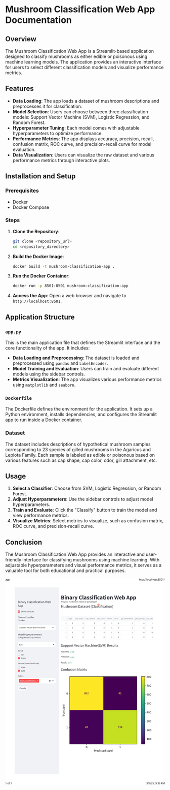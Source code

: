 # Mushroom Classification Web App Documentation

## Overview

The Mushroom Classification Web App is a Streamlit-based application designed to classify mushrooms as either edible or poisonous using machine learning models. The application provides an interactive interface for users to select different classification models and visualize performance metrics.

## Features

- **Data Loading**: The app loads a dataset of mushroom descriptions and preprocesses it for classification.
- **Model Selection**: Users can choose between three classification models: Support Vector Machine (SVM), Logistic Regression, and Random Forest.
- **Hyperparameter Tuning**: Each model comes with adjustable hyperparameters to optimize performance.
- **Performance Metrics**: The app displays accuracy, precision, recall, confusion matrix, ROC curve, and precision-recall curve for model evaluation.
- **Data Visualization**: Users can visualize the raw dataset and various performance metrics through interactive plots.

## Installation and Setup

### Prerequisites

- Docker
- Docker Compose

### Steps

1. **Clone the Repository**:
   ```bash
   git clone <repository_url>
   cd <repository_directory>
   ```

2. **Build the Docker Image**:
   ```bash
   docker build -t mushroom-classification-app .
   ```

3. **Run the Docker Container**:
   ```bash
   docker run -p 8501:8501 mushroom-classification-app
   ```

4. **Access the App**:
   Open a web browser and navigate to `http://localhost:8501`.

## Application Structure

### `app.py`

This is the main application file that defines the Streamlit interface and the core functionality of the app. It includes:

- **Data Loading and Preprocessing**: The dataset is loaded and preprocessed using `pandas` and `LabelEncoder`.
- **Model Training and Evaluation**: Users can train and evaluate different models using the sidebar controls.
- **Metrics Visualization**: The app visualizes various performance metrics using `matplotlib` and `seaborn`.

### `Dockerfile`

The Dockerfile defines the environment for the application. It sets up a Python environment, installs dependencies, and configures the Streamlit app to run inside a Docker container.

### Dataset

The dataset includes descriptions of hypothetical mushroom samples corresponding to 23 species of gilled mushrooms in the Agaricus and Lepiota Family. Each sample is labeled as edible or poisonous based on various features such as cap shape, cap color, odor, gill attachment, etc.

## Usage

1. **Select a Classifier**: Choose from SVM, Logistic Regression, or Random Forest.
2. **Adjust Hyperparameters**: Use the sidebar controls to adjust model hyperparameters.
3. **Train and Evaluate**: Click the "Classify" button to train the model and view performance metrics.
4. **Visualize Metrics**: Select metrics to visualize, such as confusion matrix, ROC curve, and precision-recall curve.

## Conclusion

The Mushroom Classification Web App provides an interactive and user-friendly interface for classifying mushrooms using machine learning. With adjustable hyperparameters and visual performance metrics, it serves as a valuable tool for both educational and practical purposes.

![app image](data/app.pdf.jpg)

